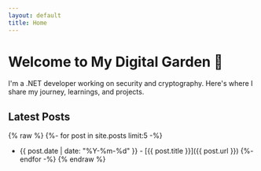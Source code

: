 ```yaml
---
layout: default
title: Home
---
```


# Welcome to My Digital Garden 🌱

I'm a .NET developer working on security and cryptography. Here's where I share my journey, learnings, and projects.

## Latest Posts

{% raw %}
{%- for post in site.posts limit:5 -%}
* {{ post.date | date: "%Y-%m-%d" }} - [{{ post.title }}]({{ post.url }})
{%- endfor -%}
{% endraw %}